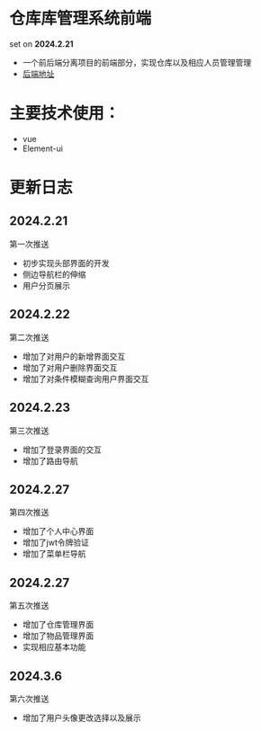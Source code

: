 # 仓库库管理系统前端

set on **2024.2.21**

+ 一个前后端分离项目的前端部分，实现仓库以及相应人员管理管理
+ [后端地址](https://github.com/Zwm-s/Warehouse_management_system)


# 主要技术使用：
+ vue
+ Element-ui

# 更新日志

## 2024.2.21
第一次推送
+ 初步实现头部界面的开发
+ 侧边导航栏的伸缩
+ 用户分页展示

## 2024.2.22
第二次推送
+ 增加了对用户的新增界面交互
+ 增加了对用户删除界面交互
+ 增加了对条件模糊查询用户界面交互

## 2024.2.23
第三次推送
+ 增加了登录界面的交互
+ 增加了路由导航

## 2024.2.27
第四次推送
+ 增加了个人中心界面
+ 增加了jwt令牌验证
+ 增加了菜单栏导航

## 2024.2.27
第五次推送
+ 增加了仓库管理界面
+ 增加了物品管理界面
+ 实现相应基本功能

## 2024.3.6
第六次推送
+ 增加了用户头像更改选择以及展示
